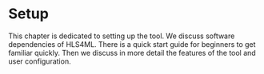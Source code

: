 # Setup

This chapter is dedicated to setting up the tool.  We discuss software dependencies of HLS4ML.  There is a quick start guide for beginners to get familiar quickly.  Then we discuss in more detail the features of the tool and user configuration.